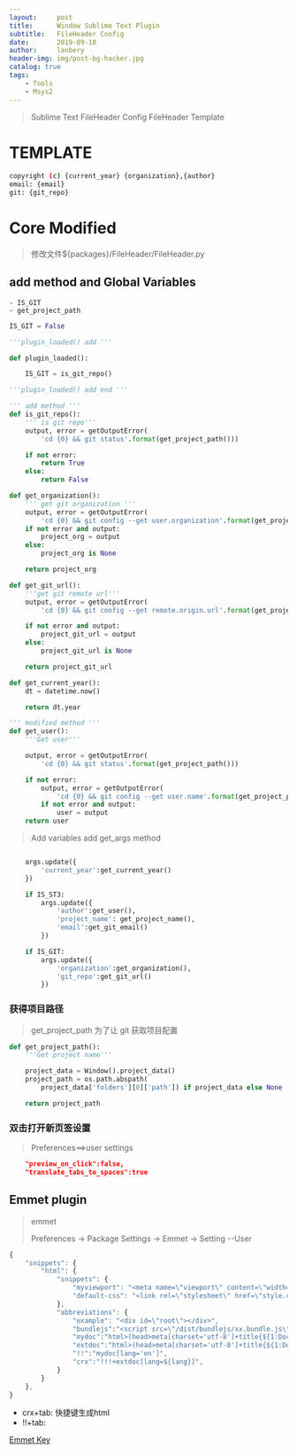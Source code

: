 ```yaml
---
layout:     post
title:      Window Sublime Text Plugin
subtitle:   FileHeader Config
date:       2019-09-18
author:     lanbery
header-img: img/post-bg-hacker.jpg
catalog: true
tags:
    - Tools
    - Msys2	
---
```


> Sublime Text FileHeader Config
> FileHeader Template 

# TEMPLATE 

``` bash
copyright (c) {current_year} {organization},{author}
email: {email}
git: {git_repo}

```




# Core Modified

> 修改文件${packages}/FileHeader/FileHeader.py

## add method and Global Variables

    - IS_GIT
    - get_project_path

``` python
IS_GIT = False

'''plugin_loaded() add '''

def plugin_loaded():

    IS_GIT = is_git_repo()

'''plugin_loaded() add end '''

''' add method '''
def is_git_repo():
    ''' is git repo'''
    output, error = getOutputError(
        'cd {0} && git status'.format(get_project_path()))

    if not error:
        return True
    else:
        return False 

def get_organization():
    ''' get git organization '''
    output, error = getOutputError(
        'cd {0} && git config --get user.organization'.format(get_project_path()))
    if not error and output:
        project_org = output
    else:
        project_org is None

    return project_org

def get_git_url():
    '''get git remote url'''
    output, error = getOutputError(
        'cd {0} && git config --get remote.origin.url'.format(get_project_path()))

    if not error and output:
        project_git_url = output
    else:
        project_git_url is None

    return project_git_url            

def get_current_year():
    dt = datetime.now()

    return dt.year 

''' modified method '''
def get_user():
    '''Get user'''

    output, error = getOutputError(
        'cd {0} && git status'.format(get_project_path()))

    if not error:
        output, error = getOutputError(
			'cd {0} && git config --get user.name'.format(get_project_path()))
        if not error and output:
            user = output
    return user

```

>Add variables
add get_args method

``` python

    args.update({
        'current_year':get_current_year()
    })

    if IS_ST3:
        args.update({
			'author':get_user(),
			'project_name': get_project_name(),
			'email':get_git_email()
		})

    if IS_GIT:
        args.update({
            'organization':get_organization(),
            'git_repo':get_git_url()
        })

```

### 获得项目路径

> get_project_path 为了让 git 获取项目配置

``` python
def get_project_path():
    '''Get project name'''

    project_data = Window().project_data()
    project_path = os.path.abspath(
        project_data['folders'][0]['path']) if project_data else None

    return project_path
```

### 双击打开新页签设置

> Preferences==>user settings

```json
    "preview_on_click":false,
    "translate_tabs_to_spaces":true
```

## Emmet plugin

> emmet 
> 
> Preferences -> Package Settings -> Emmet -> Setting --User


```js
{
    "snippets": {
        "html": {
            "snippets": {
                "myviewport": "<meta name=\"viewport\" content=\"width=device-width\">",
                "default-css": "<link rel=\"stylesheet\" href=\"style.css\">"
            },
            "abbreviations": {
                "example": "<div id=\"root\"></div>",
                "bundlejs":"<script src=\"/dist/bundlejs/xx.bundle.js\"></script>",
                "mydoc":"html>(head>meta[charset='utf-8']+title{${1:Document}}+myviewport+default-css)+body>example",
                "extdoc":"html>(head>meta[charset='utf-8']+title{${1:Document}}+myviewport+default-css)+body>(example+bundlejs)",
                "!!":"mydoc[lang='en']",
                "crx":"!!!+extdoc[lang=${lang}]",
            }
        }
    },  
}
```

  * crx+tab: 快捷键生成html
  * !!+tab:

<a href="https://www.iteye.com/news/27580?spm=a2c4e.10696291.0.0.181c19a4eMNRiK" target="emmet-command">Emmet Key</a>
